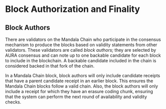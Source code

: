# Block Authorization and Finality

## Block Authors

There are validators on the Mandala Chain who participate in the consensus mechanism to produce the blocks based on validity statements from other validators. These validators are called _block authors;_ they are selected by AURA consensus and can note up to one backable candidate for each block to include in the blockchain. A backable candidate included in the chain is considered backed in that fork of the chain.

In a Mandala Chain block, block authors will only include candidate receipts that have a parent candidate receipt in an earlier block. This ensures the Mandala Chain blocks follow a valid chain. Also, the block authors will only include a receipt for which they have an erasure coding chunk, ensuring that the system can perform the next round of availability and validity checks.
